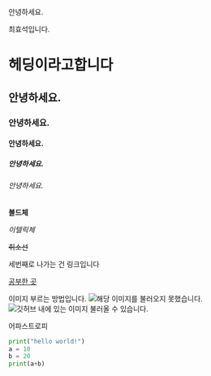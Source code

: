 안녕하세요.

최효석입니다.

# 헤딩이라고합니다
## 안녕하세요.
### 안녕하세요.
#### 안녕하세요.
##### 안녕하세요.
###### 안녕하세요.

**볼드체**

*이텔릭체*

~~취소선~~


세번째로 나가는 건 링크입니다

[공부한 곳](https://stageus.co.kr)

이미지 부르는 방법입니다.
![해당 이미지를 불러오지 못했습니다.](https://www.stageus.co.kr/img/logoBlack.png)
![깃허브 내에 있는 이미지 불러올 수 있습니다.](https://github.com/hyosoek/youtubePyqt/blob/master/play.png?raw=true)

어파스트로피
```python
print("hello world!")
a = 10
b = 20
print(a+b)
```

